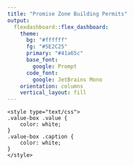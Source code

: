 ```yaml
---
title: "Promise Zone Building Permits"
output: 
  flexdashboard::flex_dashboard:
    theme:
      bg: "#ffffff"
      fg: "#5E2C25"
      primary: "#41a65c"
      base_font:
        google: Prompt
      code_font:
        google: JetBrains Mono
    orientation: columns
    vertical_layout: fill
---
```


```{=html}
<style type="text/css">
.value-box .value {
    color: white;
}
.value-box .caption {
    color: white;
}
</style>
```














